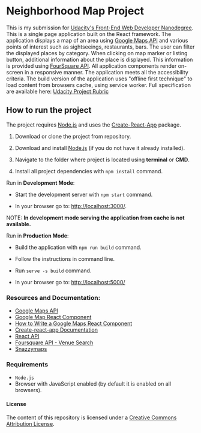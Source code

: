 # Neighborhood Map Project

This is my submission for [Udacity's Front-End Web Developer Nanodegree](https://www.udacity.com/course/front-end-web-developer-nanodegree--nd001). This is a single page application built on the React framework. The application displays a map of an area using [Google Maps API](https://developers.google.com/maps/documentation/javascript/tutorial) and various points of interest such as sightseeings, restaurants, bars. The user can filter the displayed places by category. When clicking on map marker or listing button, additional information about the place is displayed. This information is provided using [FourSquare API](https://developer.foursquare.com/). All application components render on-screen in a responsive manner. The application meets all the accessibility criteria. The build version of the application uses "offline first technique" to load content from browsers cache, using service worker. Full specification are available here: [Udacity Project Rubric](https://review.udacity.com/#!/rubrics/1351/view)

## How to run the project
The project requires [Node.js](https://nodejs.org/en/) and uses the [Create-React-App](https://github.com/facebook/create-react-app) package.

1. Download or clone the project from repository.

2. Download and install [Node.js](https://nodejs.org/en/download/) (if you do not have it already installed).

3. Navigate to the folder where project is located using **terminal** or **CMD**.

4. Install all project dependencies with `npm install` command.

Run in **Development Mode**:

 - Start the development server with `npm start` command.

 - In your browser go to: [http://localhost:3000/](ttp://localhost:3000/).

NOTE: **In development mode serving the application from cache is not available.**

Run in **Production Mode**:

 - Build the application with `npm run build` command.

 - Follow the instructions in command line.

 - Run `serve -s build` command.

 - In your browser go to: [http://localhost:5000/](ttp://localhost:5000/)

 ### Resources and Documentation:

 * [Google Maps API](https://developers.google.com/maps/documentation/javascript/tutorial)
 * [Google Map React Component](https://www.npmjs.com/package/google-maps-react)
 * [How to Write a Google Maps React Component](https://www.fullstackreact.com/articles/how-to-write-a-google-maps-react-component/)
 * [Create-react-app Documentation](https://github.com/facebookincubator/create-react-app)
 * [React API](https://facebook.github.io/react/docs/react-api.html)
 * [Foursquare API - Venue Search](https://developer.foursquare.com/docs/api/venues/search)
 * [Snazzymaps](https://snazzymaps.com/)

### Requirements

- `Node.js`
- Browser with JavaScript enabled (by default it is enabled on all browsers).

#### License
The content of this repository is licensed under a [Creative Commons Attribution License](https://choosealicense.com/licenses/mit/).
